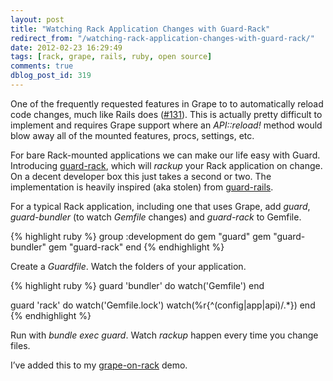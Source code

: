 ```yaml
---
layout: post
title: "Watching Rack Application Changes with Guard-Rack"
redirect_from: "/watching-rack-application-changes-with-guard-rack/"
date: 2012-02-23 16:29:49
tags: [rack, grape, rails, ruby, open source]
comments: true
dblog_post_id: 319
---
```

One of the frequently requested features in Grape to to automatically reload code changes, much like Rails does ([#131](https://github.com/ruby-grape/grape/issues/131)). This is actually pretty difficult to implement and requires Grape support where an _API::reload!_ method would blow away all of the mounted features, procs, settings, etc.

For bare Rack-mounted applications we can make our life easy with Guard. Introducing [guard-rack](https://github.com/dblock/guard-rack), which will _rackup_ your Rack application on change. On a decent developer box this just takes a second or two.  The implementation is heavily inspired (aka stolen) from [guard-rails](https://github.com/guard/guard-rails).

For a typical Rack application, including one that uses Grape, add _guard_, _guard-bundler_ (to watch _Gemfile_ changes) and _guard-rack_ to Gemfile.

{% highlight ruby %}
group :development do
  gem "guard"
  gem "guard-bundler"
  gem "guard-rack"
end
{% endhighlight %}

Create a _Guardfile_. Watch the folders of your application.

{% highlight ruby %}
guard 'bundler' do
  watch('Gemfile')
end

guard 'rack' do
  watch('Gemfile.lock')
  watch(%r{^(config|app|api)/.\*})
end
{% endhighlight %}

Run with _bundle exec guard_. Watch _rackup_ happen every time you change files.

I’ve added this to my [grape-on-rack](https://github.com/dblock/grape-on-rack) demo.
